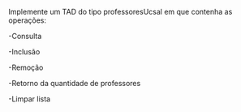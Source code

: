 Implemente um TAD do tipo professoresUcsal em que contenha as operações: 

-Consulta

-Inclusão

-Remoção

-Retorno da quantidade de professores

-Limpar lista

